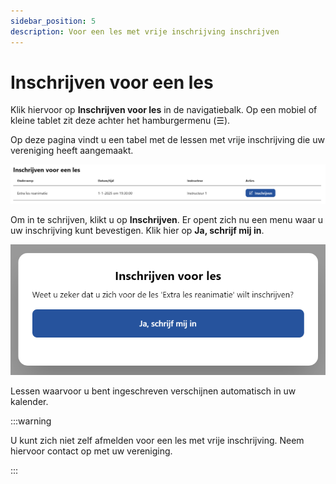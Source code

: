 ```yaml
---
sidebar_position: 5
description: Voor een les met vrije inschrijving inschrijven
---
```


# Inschrijven voor een les

Klik hiervoor op **Inschrijven voor les** in de navigatiebalk. Op een mobiel of kleine tablet zit deze achter het hamburgermenu (☰).

Op deze pagina vindt u een tabel met de lessen met vrije inschrijving die uw vereniging heeft aangemaakt.

![Inschrijven tabel](img/inschrijven-tabel.png)

Om in te schrijven, klikt u op **Inschrijven**. Er opent zich nu een menu waar u uw inschrijving kunt bevestigen. Klik hier op **Ja, schrijf mij in**.

![Inschrijven bevestiging](img/inschrijven-bevestiging.png)

Lessen waarvoor u bent ingeschreven verschijnen automatisch in uw kalender.

:::warning

U kunt zich niet zelf afmelden voor een les met vrije inschrijving. Neem hiervoor contact op met uw vereniging.

:::
